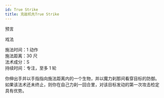 ```yaml
---
id: True Strike
title: 克敌机先True Strike
---
```


预言

戏法

施法时间：1 动作  
施法距离：30 尺  
法术成分：S  
持续时间：专注，至多 1 轮

你伸出手并以手指指向施法距离内的一个生物，并以魔力刹那间看穿目标的防御。如果该法术还未终止，则你在自己力刹一回合里，对该目标发动的第一次攻击检定具有优势。
